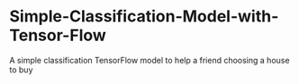 # Simple-Classification-Model-with-Tensor-Flow
A simple classification TensorFlow model to help a friend choosing a house to buy
